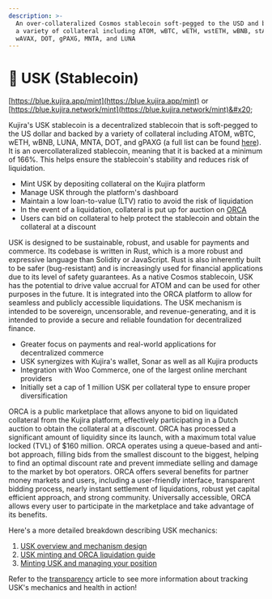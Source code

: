 ```yaml
---
description: >-
  An over-collateralized Cosmos stablecoin soft-pegged to the USD and backed by
  a variety of collateral including ATOM, wBTC, wETH, wstETH, wBNB, stATOM,
  wAVAX, DOT, gPAXG, MNTA, and LUNA
---
```


# 🐎 USK (Stablecoin)

[https://blue.kujira.app/mint](https://blue.kujira.app/mint) or [https://blue.kujira.network/mint](https://blue.kujira.network/mint)&#x20;

Kujira's USK stablecoin is a decentralized stablecoin that is soft-pegged to the US dollar and  backed by a variety of collateral including ATOM, wBTC, wETH, wBNB, LUNA, MNTA, DOT, and gPAXG (a full list can be found [here](https://blue.kujira.network/mint)). It is an overcollateralized stablecoin, meaning that it is backed at a minimum of 166%. This helps ensure the stablecoin's stability and reduces risk of liquidation.

* Mint USK by depositing collateral on the Kujira platform
* Manage USK through the platform's dashboard
* Maintain a low loan-to-value (LTV) ratio to avoid the risk of liquidation
* In the event of a liquidation, collateral is put up for auction on [ORCA](orca/)
* Users can bid on collateral to help protect the stablecoin and obtain the collateral at a discount

USK is designed to be sustainable, robust, and usable for payments and commerce. Its codebase is written in Rust, which is a more robust and expressive language than Solidity or JavaScript. Rust is also inherently built to be safer (bug-resistant) and is increasingly used for financial applications due to its level of safety guarantees. As a native Cosmos stablecoin, USK has the potential to drive value accrual for ATOM and can be used for other purposes in the future. It is integrated into the ORCA platform to allow for seamless and publicly accessible liquidations. The USK mechanism is intended to be sovereign, uncensorable, and revenue-generating, and it is intended to provide a secure and reliable foundation for decentralized finance.

* Greater focus on payments and real-world applications for decentralized commerce
* USK synergizes with Kujira's wallet, Sonar as well as all Kujira products
* Integration with Woo Commerce, one of the largest online merchant providers
* Initially set a cap of 1 million USK per collateral type to ensure proper diversification

ORCA is a public marketplace that allows anyone to bid on liquidated collateral from the Kujira platform, effectively participating in a Dutch auction to obtain the collateral at a discount. ORCA has processed a significant amount of liquidity since its launch, with a maximum total value locked (TVL) of $160 million. ORCA operates using a queue-based and anti-bot approach, filling bids from the smallest discount to the biggest, helping to find an optimal discount rate and prevent immediate selling and damage to the market by bot operators. ORCA offers several benefits for partner money markets and users, including a user-friendly interface, transparent bidding process, nearly instant settlement of liquidations, robust yet capital efficient approach, and strong community. Universally accessible, ORCA allows every user to participate in the marketplace and take advantage of its benefits.

Here's a more detailed breakdown describing USK mechanics:

1. [USK overview and mechanism design](https://medium.com/team-kujira/kujira-usk-stablecoin-launch-kickstarting-grown-up-defi-26b4372d7aef)
2. [USK minting and ORCA liquidation guide](https://medium.com/team-kujira/testnet-usk-minting-orca-liquidation-bids-4f1215e9677b)
3. [Minting USK and managing your position](https://medium.com/team-kujira/team-kujira-minting-usk-and-managing-your-position-6ba405bf1301)

Refer to the [transparency](usk-stablecoin/transparency.md) article to see more information about tracking USK's mechanics and health in action!
